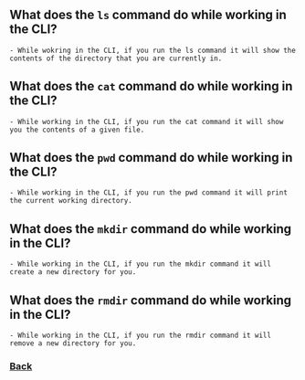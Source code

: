 ## What does the `ls` command do while working in the CLI?

    - While wokring in the CLI, if you run the ls command it will show the contents of the directory that you are currently in.

## What does the `cat` command do while working in the CLI?

    - While working in the CLI, if you run the cat command it will show you the contents of a given file.

## What does the `pwd` command do while working in the CLI?

    - While working in the CLI, if you run the pwd command it will print the current working directory.

## What does the `mkdir` command do while working in the CLI?

    - While working in the CLI, if you run the mkdir command it will create a new directory for you.

## What does the `rmdir` command do while working in the CLI?

    - While working in the CLI, if you run the rmdir command it will remove a new directory for you.

### [Back](README.md)
